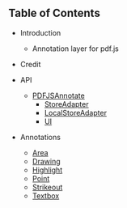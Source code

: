 ## Table of Contents

- Introduction
    - Annotation layer for pdf.js
- Credit

- API
  - [PDFJSAnnotate](https://github.com/atomicjolt/pdf-annotate.js/blob/master/docs/api/PDFJSAnnotate.md)
    - [StoreAdapter](https://github.com/atomicjolt/pdf-annotate.js/blob/master/docs/api/StoreAdapter.md)
    - [LocalStoreAdapter](https://github.com/atomicjolt/pdf-annotate.js/blob/master/docs/api/LocalStoreAdapter.md)
    - [UI](https://github.com/atomicjolt/pdf-annotate.js/blob/master/docs/api/UI.md)
- Annotations
  - [Area](https://github.com/atomicjolt/pdf-annotate.js/blob/master/docs/annotations/Area.md)
  - [Drawing](https://github.com/atomicjolt/pdf-annotate.js/blob/master/docs/annotations/Drawing.md)
  - [Highlight](https://github.com/atomicjolt/pdf-annotate.js/blob/master/docs/annotations/Highlight.md)
  - [Point](https://github.com/atomicjolt/pdf-annotate.js/blob/master/docs/annotations/Point.md)
  - [Strikeout](https://github.com/atomicjolt/pdf-annotate.js/blob/master/docs/annotations/Strikeout.md)
  - [Textbox](https://github.com/atomicjolt/pdf-annotate.js/blob/master/docs/annotations/Textbox.md)
